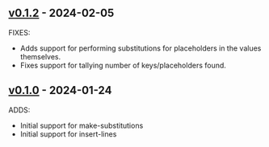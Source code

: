 ## [v0.1.2](https://github.com/jai-python3/simple-template-toolkit/tree/v0.1.2) - 2024-02-05

FIXES:
- Adds support for performing substitutions for placeholders in the values themselves.
- Fixes support for tallying number of keys/placeholders found.

## [v0.1.0](https://github.com/jai-python3/simple-template-toolkit/tree/v0.1.0) - 2024-01-24

ADDS:
- Initial support for make-substitutions
- Initial support for insert-lines
